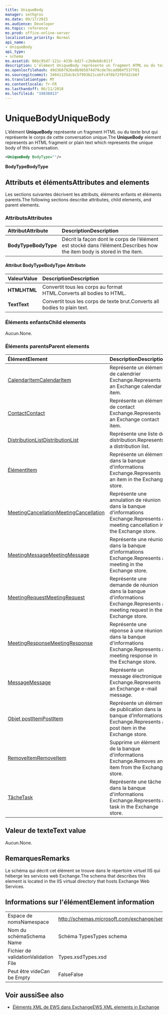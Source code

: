 ```yaml
---
title: UniqueBody
manager: sethgros
ms.date: 09/17/2015
ms.audience: Developer
ms.topic: reference
ms.prod: office-online-server
localization_priority: Normal
api_name:
- UniqueBody
api_type:
- schema
ms.assetid: 06bc95d7-121c-433b-bd27-c2b0eb8c011f
description: L’élément UniqueBody représente un fragment HTML ou du texte brut qui représente le corps de cette conversation unique.
ms.openlocfilehash: 49d3607926e0b985074d79cde76cad084f537f01
ms.sourcegitcommit: 34041125dc8c5f993b21cebfc4f8b72f0fd2cb6f
ms.translationtype: MT
ms.contentlocale: fr-FR
ms.lasthandoff: 06/11/2018
ms.locfileid: "19838813"
---
```

# <a name="uniquebody"></a><span data-ttu-id="df540-103">UniqueBody</span><span class="sxs-lookup"><span data-stu-id="df540-103">UniqueBody</span></span>

<span data-ttu-id="df540-104">L’élément **UniqueBody** représente un fragment HTML ou du texte brut qui représente le corps de cette conversation unique.</span><span class="sxs-lookup"><span data-stu-id="df540-104">The **UniqueBody** element represents an HTML fragment or plain text which represents the unique body of this conversation.</span></span> 
  
```XML
<UniqueBody BodyType=""/>
```

 <span data-ttu-id="df540-105">**BodyType**</span><span class="sxs-lookup"><span data-stu-id="df540-105">**BodyType**</span></span>
## <a name="attributes-and-elements"></a><span data-ttu-id="df540-106">Attributs et éléments</span><span class="sxs-lookup"><span data-stu-id="df540-106">Attributes and elements</span></span>

<span data-ttu-id="df540-107">Les sections suivantes décrivent les attributs, éléments enfants et éléments parents.</span><span class="sxs-lookup"><span data-stu-id="df540-107">The following sections describe attributes, child elements, and parent elements.</span></span>
  
### <a name="attributes"></a><span data-ttu-id="df540-108">Attributs</span><span class="sxs-lookup"><span data-stu-id="df540-108">Attributes</span></span>

|<span data-ttu-id="df540-109">**Attribut**</span><span class="sxs-lookup"><span data-stu-id="df540-109">**Attribute**</span></span>|<span data-ttu-id="df540-110">**Description**</span><span class="sxs-lookup"><span data-stu-id="df540-110">**Description**</span></span>|
|:-----|:-----|
|<span data-ttu-id="df540-111">**BodyType**</span><span class="sxs-lookup"><span data-stu-id="df540-111">**BodyType**</span></span> <br/> |<span data-ttu-id="df540-112">Décrit la façon dont le corps de l’élément est stocké dans l’élément.</span><span class="sxs-lookup"><span data-stu-id="df540-112">Describes how the item body is stored in the item.</span></span>  <br/> |
   
#### <a name="bodytype-attribute"></a><span data-ttu-id="df540-113">Attribut BodyType</span><span class="sxs-lookup"><span data-stu-id="df540-113">BodyType Attribute</span></span>

|<span data-ttu-id="df540-114">**Valeur**</span><span class="sxs-lookup"><span data-stu-id="df540-114">**Value**</span></span>|<span data-ttu-id="df540-115">**Description**</span><span class="sxs-lookup"><span data-stu-id="df540-115">**Description**</span></span>|
|:-----|:-----|
|<span data-ttu-id="df540-116">**HTML**</span><span class="sxs-lookup"><span data-stu-id="df540-116">**HTML**</span></span> <br/> |<span data-ttu-id="df540-117">Convertit tous les corps au format HTML.</span><span class="sxs-lookup"><span data-stu-id="df540-117">Converts all bodies to HTML.</span></span>  <br/> |
|<span data-ttu-id="df540-118">**Text**</span><span class="sxs-lookup"><span data-stu-id="df540-118">**Text**</span></span> <br/> |<span data-ttu-id="df540-119">Convertit tous les corps de texte brut.</span><span class="sxs-lookup"><span data-stu-id="df540-119">Converts all bodies to plain text.</span></span>  <br/> |
   
### <a name="child-elements"></a><span data-ttu-id="df540-120">Éléments enfants</span><span class="sxs-lookup"><span data-stu-id="df540-120">Child elements</span></span>

<span data-ttu-id="df540-121">Aucun.</span><span class="sxs-lookup"><span data-stu-id="df540-121">None.</span></span>
  
### <a name="parent-elements"></a><span data-ttu-id="df540-122">Éléments parents</span><span class="sxs-lookup"><span data-stu-id="df540-122">Parent elements</span></span>

|<span data-ttu-id="df540-123">**Élément**</span><span class="sxs-lookup"><span data-stu-id="df540-123">**Element**</span></span>|<span data-ttu-id="df540-124">**Description**</span><span class="sxs-lookup"><span data-stu-id="df540-124">**Description**</span></span>|
|:-----|:-----|
|[<span data-ttu-id="df540-125">CalendarItem</span><span class="sxs-lookup"><span data-stu-id="df540-125">CalendarItem</span></span>](calendaritem.md) <br/> |<span data-ttu-id="df540-126">Représente un élément de calendrier Exchange.</span><span class="sxs-lookup"><span data-stu-id="df540-126">Represents an Exchange calendar item.</span></span>  <br/> |
|[<span data-ttu-id="df540-127">Contact</span><span class="sxs-lookup"><span data-stu-id="df540-127">Contact</span></span>](contact.md) <br/> |<span data-ttu-id="df540-128">Représente un élément de contact Exchange.</span><span class="sxs-lookup"><span data-stu-id="df540-128">Represents an Exchange contact item.</span></span>  <br/> |
|[<span data-ttu-id="df540-129">DistributionList</span><span class="sxs-lookup"><span data-stu-id="df540-129">DistributionList</span></span>](distributionlist.md) <br/> |<span data-ttu-id="df540-130">Représente une liste de distribution.</span><span class="sxs-lookup"><span data-stu-id="df540-130">Represents a distribution list.</span></span>  <br/> |
|[<span data-ttu-id="df540-131">Élément</span><span class="sxs-lookup"><span data-stu-id="df540-131">Item</span></span>](item.md) <br/> |<span data-ttu-id="df540-132">Représente un élément dans la banque d'informations Exchange.</span><span class="sxs-lookup"><span data-stu-id="df540-132">Represents an item in the Exchange store.</span></span>  <br/> |
|[<span data-ttu-id="df540-133">MeetingCancellation</span><span class="sxs-lookup"><span data-stu-id="df540-133">MeetingCancellation</span></span>](meetingcancellation.md) <br/> |<span data-ttu-id="df540-134">Représente une annulation de réunion dans la banque d'informations Exchange.</span><span class="sxs-lookup"><span data-stu-id="df540-134">Represents a meeting cancellation in the Exchange store.</span></span>  <br/> |
|[<span data-ttu-id="df540-135">MeetingMessage</span><span class="sxs-lookup"><span data-stu-id="df540-135">MeetingMessage</span></span>](meetingmessage.md) <br/> |<span data-ttu-id="df540-136">Représente une réunion dans la banque d'informations Exchange.</span><span class="sxs-lookup"><span data-stu-id="df540-136">Represents a meeting in the Exchange store.</span></span>  <br/> |
|[<span data-ttu-id="df540-137">MeetingRequest</span><span class="sxs-lookup"><span data-stu-id="df540-137">MeetingRequest</span></span>](meetingrequest.md) <br/> |<span data-ttu-id="df540-138">Représente une demande de réunion dans la banque d'informations Exchange.</span><span class="sxs-lookup"><span data-stu-id="df540-138">Represents a meeting request in the Exchange store.</span></span>  <br/> |
|[<span data-ttu-id="df540-139">MeetingResponse</span><span class="sxs-lookup"><span data-stu-id="df540-139">MeetingResponse</span></span>](meetingresponse.md) <br/> |<span data-ttu-id="df540-140">Représente une réponse à une réunion dans la banque d'informations Exchange.</span><span class="sxs-lookup"><span data-stu-id="df540-140">Represents a meeting response in the Exchange store.</span></span>  <br/> |
|[<span data-ttu-id="df540-141">Message</span><span class="sxs-lookup"><span data-stu-id="df540-141">Message</span></span>](message-ex15websvcsotherref.md) <br/> |<span data-ttu-id="df540-142">Représente un message électronique Exchange.</span><span class="sxs-lookup"><span data-stu-id="df540-142">Represents an Exchange e-mail message.</span></span>  <br/> |
|[<span data-ttu-id="df540-143">Objet postItem</span><span class="sxs-lookup"><span data-stu-id="df540-143">PostItem</span></span>](postitem.md) <br/> |<span data-ttu-id="df540-144">Représente un élément de publication dans la banque d’informations Exchange.</span><span class="sxs-lookup"><span data-stu-id="df540-144">Represents a post item in the Exchange store.</span></span>  <br/> |
|[<span data-ttu-id="df540-145">RemoveItem</span><span class="sxs-lookup"><span data-stu-id="df540-145">RemoveItem</span></span>](removeitem.md) <br/> |<span data-ttu-id="df540-146">Supprime un élément de la banque d'informations Exchange.</span><span class="sxs-lookup"><span data-stu-id="df540-146">Removes an item from the Exchange store.</span></span>  <br/> |
|[<span data-ttu-id="df540-147">Tâche</span><span class="sxs-lookup"><span data-stu-id="df540-147">Task</span></span>](task.md) <br/> |<span data-ttu-id="df540-148">Représente une tâche dans la banque d'informations Exchange.</span><span class="sxs-lookup"><span data-stu-id="df540-148">Represents a task in the Exchange store.</span></span>  <br/> |
   
## <a name="text-value"></a><span data-ttu-id="df540-149">Valeur de texte</span><span class="sxs-lookup"><span data-stu-id="df540-149">Text value</span></span>

<span data-ttu-id="df540-150">Aucun.</span><span class="sxs-lookup"><span data-stu-id="df540-150">None.</span></span>
  
## <a name="remarks"></a><span data-ttu-id="df540-151">Remarques</span><span class="sxs-lookup"><span data-stu-id="df540-151">Remarks</span></span>

<span data-ttu-id="df540-152">Le schéma qui décrit cet élément se trouve dans le répertoire virtuel IIS qui héberge les services web Exchange.</span><span class="sxs-lookup"><span data-stu-id="df540-152">The schema that describes this element is located in the IIS virtual directory that hosts Exchange Web Services.</span></span>
  
## <a name="element-information"></a><span data-ttu-id="df540-153">Informations sur l'élément</span><span class="sxs-lookup"><span data-stu-id="df540-153">Element information</span></span>

|||
|:-----|:-----|
|<span data-ttu-id="df540-154">Espace de noms</span><span class="sxs-lookup"><span data-stu-id="df540-154">Namespace</span></span>  <br/> |http://schemas.microsoft.com/exchange/services/2006/types  <br/> |
|<span data-ttu-id="df540-155">Nom du schéma</span><span class="sxs-lookup"><span data-stu-id="df540-155">Schema Name</span></span>  <br/> |<span data-ttu-id="df540-156">Schéma Types</span><span class="sxs-lookup"><span data-stu-id="df540-156">Types schema</span></span>  <br/> |
|<span data-ttu-id="df540-157">Fichier de validation</span><span class="sxs-lookup"><span data-stu-id="df540-157">Validation File</span></span>  <br/> |<span data-ttu-id="df540-158">Types.xsd</span><span class="sxs-lookup"><span data-stu-id="df540-158">Types.xsd</span></span>  <br/> |
|<span data-ttu-id="df540-159">Peut être vide</span><span class="sxs-lookup"><span data-stu-id="df540-159">Can be Empty</span></span>  <br/> |<span data-ttu-id="df540-160">False</span><span class="sxs-lookup"><span data-stu-id="df540-160">False</span></span>  <br/> |
   
## <a name="see-also"></a><span data-ttu-id="df540-161">Voir aussi</span><span class="sxs-lookup"><span data-stu-id="df540-161">See also</span></span>



- [<span data-ttu-id="df540-162">Éléments XML de EWS dans Exchange</span><span class="sxs-lookup"><span data-stu-id="df540-162">EWS XML elements in Exchange</span></span>](ews-xml-elements-in-exchange.md)

